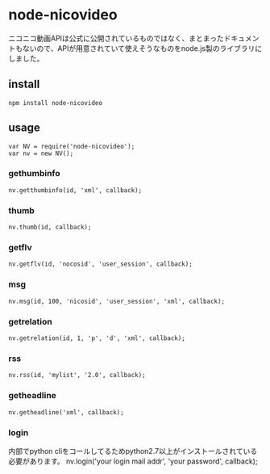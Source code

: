 node-nicovideo
===

ニコニコ動画APIは公式に公開されているものではなく、まとまったドキュメントもないので、APIが用意されていて使えそうなものをnode.js製のライブラリにしました。

## install
    npm install node-nicovideo
    
## usage
    var NV = require('node-nicovideo');
    var nv = new NV();
    
### gethumbinfo
    nv.getthumbinfo(id, 'xml', callback);

### thumb
    nv.thumb(id, callback);
    
### getflv
    nv.getflv(id, 'nocosid', 'user_session', callback);
    
### msg
    nv.msg(id, 100, 'nicosid', 'user_session', 'xml', callback);
    
### getrelation
    nv.getrelation(id, 1, 'p', 'd', 'xml', callback);
    
### rss
    nv.rss(id, 'mylist', '2.0', callback);
    
### getheadline
    nv.getheadline('xml', callback);

### login
内部でpython cliをコールしてるためpython2.7以上がインストールされている必要があります。
    nv.login('your login mail addr', 'your password', callback);
